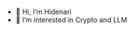 - 👋 Hi, I’m Hidenari
- 👀 I’m interested in Crypto and LLM


<!---
snc2work/snc2work is a ✨ special ✨ repository because its `README.md` (this file) appears on your GitHub profile.
You can click the Preview link to take a look at your changes.
--->
